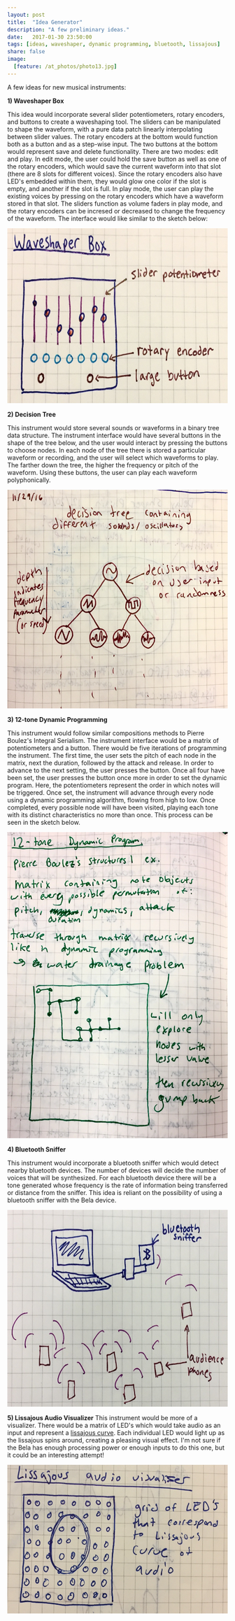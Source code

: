 ```yaml
---
layout: post
title:  "Idea Generator"
description: "A few preliminary ideas."
date:   2017-01-30 23:50:00
tags: [ideas, waveshaper, dynamic programming, bluetooth, lissajous]
share: false
image:
  [feature: /at_photos/photo13.jpg]
---
```

A few ideas for new musical instruments:

**1) Waveshaper Box**

This idea would incorporate several slider potentiometers, rotary encoders, and buttons to create a waveshaping tool. The sliders can be manipulated to shape the waveform, with a pure data patch linearly interpolating between slider values. The rotary encoders at the bottom would function both as a button and as a step-wise input. The two buttons at the bottom would represent save and delete functionality.
There are two modes: edit and play. In edit mode, the user could hold the save button as well as one of the rotary encoders, which would save the current waveform into that slot (there are 8 slots for different voices). Since the rotary encoders also have LED's embedded within them, they would glow one color if the slot is empty, and another if the slot is full. In play mode, the user can play the existing voices by pressing on the rotary encoders which have a waveform stored in that slot. The sliders function as volume faders in play mode, and the rotary encoders can be incresed or decreased to change the frequency of the waveform. The interface would like similar to the sketch below:

<img src="/images/sketches/waveshaperSketch.jpg" alt="Waveshaper Sketch" width="600" height="400">


**2) Decision Tree**

This instrument would store several sounds or waveforms in a binary tree data structure. The instrument interface would have several buttons in the shape of the tree below, and the user would interact by pressing the buttons to choose nodes. In each node of the tree there is stored a particular waveform or recording, and the user will select which waveforms to play. The farther down the tree, the higher the frequency or pitch of the waveform. Using these buttons, the user can play each waveform polyphonically.

<img src="/images/sketches/decisionTreeSketch.jpg" alt="Decision Tree Sketch" width="600" height="500">

**3) 12-tone Dynamic Programming**

This instrument would follow similar compositions methods to Pierre Boulez's Integral Serialism. The instrument interface would be a matrix of potentiometers and a button. There would be five iterations of programming the instrument. The first time, the user sets the pitch of each node in the matrix, next the duration, followed by the attack and release. In order to advance to the next setting, the user presses the button. Once all four have been set, the user presses the button once more in order to set the dynamic program. Here, the potentiometers represent the order in which notes will be triggered. Once set, the instrument will advance through every node using a dynamic programming algorithm, flowing from high to low. Once completed, every possible node will have been visited, playing each tone with its distinct characteristics no more than once. This process can be seen in the sketch below.

<img src="/images/sketches/dynamicSketch.jpg" alt="Dynamic Programming Sketch" width="600" height="700">

**4) Bluetooth Sniffer**

This instrument would incorporate a bluetooth sniffer which would detect nearby bluetooth devices. The number of devices will decide the number of voices that will be synthesized. For each bluetooth device there will be a tone generated whose frequency is the rate of information being transferred or distance from the sniffer. This idea is reliant on the possibility of using a bluetooth sniffer with the Bela device.

<img src="/images/sketches/bluetoothSketch.jpg" alt="Bluetooth Sketch" width="600" height="450">

**5) Lissajous Audio Visualizer**
This instrument would be more of a visualizer. There would be a matrix of LED's which would take audio as an input and represent a [lissajous curve](http://2.bp.blogspot.com/-3LHdNGfNq7w/VMMiVK75WyI/AAAAAAAAAhI/ujOdRL5807U/s1600/lissajous.gif). Each individual LED would light up as the lissajous spins around, creating a pleasing visual effect. I'm not sure if the Bela has enough processing power or enough inputs to do this one, but it could be an interesting attempt!

<img src="/images/sketches/lissajousSketch.jpg" alt="Lissajous Sketch" width="600" height="340">

